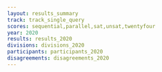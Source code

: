 ```yaml
---
layout: results_summary
track: track_single_query
scores: sequential,parallel,sat,unsat,twentyfour
year: 2020
results: results_2020
divisions: divisions_2020
participants: participants_2020
disagreements: disagreements_2020
---
```

